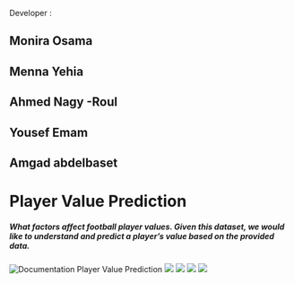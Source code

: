 Developer : 
<h2>Monira Osama</h2>
<h2>Menna Yehia</h2>
<h2>Ahmed Nagy -Roul</h2>
<h2>Yousef Emam</h2>
<h2>Amgad abdelbaset</h2>

# Player Value Prediction

<h5>What factors affect football player values. Given this dataset, we would like to
understand and predict a player’s value based on the provided data. </h5>

![Documentation Player Value Prediction](https://user-images.githubusercontent.com/64781251/176639731-0b0d9df5-fa62-4f38-990a-b8a768745581.svg)
![](https://user-images.githubusercontent.com/64781251/176639701-8451d3bb-8f01-4d66-9c29-fa4895d0bbce.svg)
![](https://user-images.githubusercontent.com/64781251/176639707-32859c1a-d4ba-48e2-9186-751327c9ff76.svg)
![](https://user-images.githubusercontent.com/64781251/176639719-7cd3f4c5-1c14-4dad-b54f-2dcade613173.svg)
![](https://user-images.githubusercontent.com/64781251/176639729-911e6684-16c4-4eaf-9785-d7bfd5de18c6.svg)
